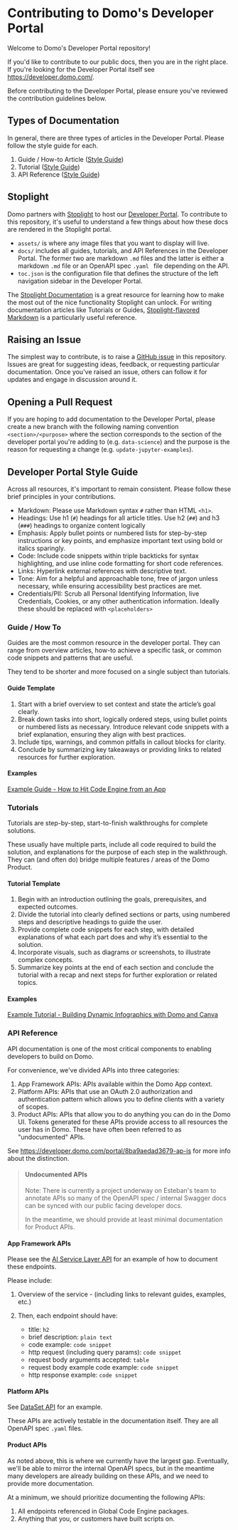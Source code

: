 # Contributing to Domo's Developer Portal

Welcome to Domo's Developer Portal repository!

If you'd like to contribute to our public docs, then you are in the right place. If you're looking for the Developer Portal itself see https://developer.domo.com/.

Before contributing to the Developer Portal, please ensure you've reviewed the contribution guidelines below.

## Types of Documentation

In general, there are three types of articles in the Developer Portal. Please follow the style guide for each.

1. Guide / How-to Article ([Style Guide](#guide--how-to))
2. Tutorial ([Style Guide](#tutorials))
3. API Reference ([Style Guide](#api-reference))

## Stoplight

Domo partners with [Stoplight](https://stoplight.io/) to host our [Developer Portal](https://developer.domo.com/). To contribute to this repository, it's useful to understand a few things about how these docs are rendered in the Stoplight portal.

- `assets/` is where any image files that you want to display will live.
- `docs/` includes all guides, tutorials, and API References in the Developer Portal. The former two are markdown `.md` files and the latter is either a markdown `.md` file or an OpenAPI spec `.yaml ` file depending on the API.
- `toc.json` is the configuration file that defines the structure of the left navigation sidebar in the Developer Portal.

The [Stoplight Documentation](https://docs.stoplight.io/) is a great resource for learning how to make the most out of the nice functionality Stoplight can unlock. For writing documentation articles like Tutorials or Guides, [Stoplight-flavored Markdown](https://docs.stoplight.io/docs/platform/b591e6d161539-stoplight-flavored-markdown-smd) is a particularly useful reference.

## Raising an Issue

The simplest way to contribute, is to raise a [GitHub issue](https://docs.github.com/en/issues/tracking-your-work-with-issues/about-issues) in this repository. Issues are great for suggesting ideas, feedback, or requesting particular documentation. Once you've raised an issue, others can follow it for updates and engage in discussion around it.

## Opening a Pull Request

If you are hoping to add documentation to the Developer Portal, please create a new branch with the following naming convention `<section>/<purpose>` where the section corresponds to the section of the developer portal you're adding to (e.g. `data-science`) and the purpose is the reason for requesting a change (e.g. `update-jupyter-examples`).

## Developer Portal Style Guide

Across all resources, it's important to remain consistent. Please follow these brief principles in your contributions.

- Markdown: Please use Markdown syntax `#` rather than HTML `<h1>`.
- Headings: Use h1 (`#`) headings for all article titles. Use h2 (`##`) and h3 (`###`) headings to organize content logically
- Emphasis: Apply bullet points or numbered lists for step-by-step instructions or key points, and emphasize important text using bold or italics sparingly.
- Code: Include code snippets within triple backticks for syntax highlighting, and use inline code formatting for short code references.
- Links: Hyperlink external references with descriptive text.
- Tone: Aim for a helpful and approachable tone, free of jargon unless necessary, while ensuring accessibility best practices are met.
- Credentials/PII: Scrub all Personal Identifying Information, live Credentials, Cookies, or any other authentication information. Ideally these should be replaced with `<placeholders>`

### Guide / How To

Guides are the most common resource in the developer portal. They can range from overview articles, how-to achieve a specific task, or common code snippets and patterns that are useful.

They tend to be shorter and more focused on a single subject than tutorials.

#### Guide Template

1. Start with a brief overview to set context and state the article’s goal clearly.
2. Break down tasks into short, logically ordered steps, using bullet points or numbered lists as necessary. Introduce relevant code snippets with a brief explanation, ensuring they align with best practices.
3. Include tips, warnings, and common pitfalls in callout blocks for clarity.
4. Conclude by summarizing key takeaways or providing links to related resources for further exploration.

#### Examples

[Example Guide - How to Hit Code Engine from an App](docs/Apps/App-Framework/Guides/hitting-code-engine-from-an-app.md)​

### Tutorials

Tutorials are step-by-step, start-to-finish walkthroughs for complete solutions.

These usually have multiple parts, include all code required to build the solution, and explanations for the purpose of each step in the walkthrough. They can (and often do) bridge multiple features / areas of the Domo Product.

#### Tutorial Template

1. Begin with an introduction outlining the goals, prerequisites, and expected outcomes.
2. Divide the tutorial into clearly defined sections or parts, using numbered steps and descriptive headings to guide the user.
3. Provide complete code snippets for each step, with detailed explanations of what each part does and why it’s essential to the solution.
4. Incorporate visuals, such as diagrams or screenshots, to illustrate complex concepts.
5. Summarize key points at the end of each section and conclude the tutorial with a recap and next steps for further exploration or related topics.

#### Examples

[Example Tutorial - Building Dynamic Infographics with Domo and Canva](docs/Apps/App-Framework/Tutorials/Vanilla-Javascript/DynamicInfographic.md)​

### API Reference

API documentation is one of the most critical components to enabling developers to build on Domo.

For convenience, we've divided APIs into three categories:

1. App Framework APIs: APIs available within the Domo App context.
2. Platform APIs: APIs that use an OAuth 2.0 authorization and authentication pattern which allows you to define clients with a variety of scopes.
3. Product APIs: APIs that allow you to do anything you can do in the Domo UI. Tokens generated for these APIs provide access to all resources the user has in Domo. These have often been referred to as "undocumented" APIs.

See https://developer.domo.com/portal/8ba9aedad3679-ap-is for more info about the distinction.

<!-- theme: info -->

> #### Undocumented APIs
>
> Note: There is currently a project underway on Esteban's team to annotate APIs so many of the OpenAPI spec / internal Swagger docs can be synced with our public facing developer docs.
>
> In the meantime, we should provide at least minimal documentation for Product APIs.

#### App Framework APIs

Please see the [AI Service Layer API](https://developer.domo.com/portal/wjqiqhsvpadon-ai-service-layer-api) for an example of how to document these endpoints.

Please include:

1. Overview of the service - (including links to relevant guides, examples, etc.)
2. Then, each endpoint should have:

   - title: `h2`
   - brief description: `plain text`
   - code example: `code snippet`
   - http request (including query params): `code snippet`
   - request body arguments accepted: `table`
   - request body example code example: `code snippet`
   - http response example: `code snippet`

#### Platform APIs

See [DataSet API](https://developer.domo.com/portal/3b1e3a7d5f420-data-set-api) for an example.

These APIs are actively testable in the documentation itself. They are all OpenAPI spec `.yaml` files.

#### Product APIs

As noted above, this is where we currently have the largest gap. Eventually, we'll be able to mirror the internal OpenAPI specs, but in the meantime many developers are already building on these APIs, and we need to provide more documentation.

At a minimum, we should prioritize documenting the following APIs:

1. All endpoints referenced in Global Code Engine packages.
2. Anything that you, or customers have built scripts on.

